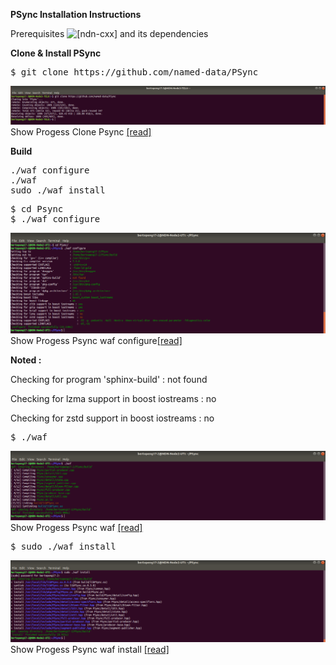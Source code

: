 **PSync Installation Instructions**

Prerequisites
![[ndn-cxx]](https://named-data.net/doc/ndn-cxx) and its dependencies

**Clone & Install PSync**
<pre>
$ git clone https://github.com/named-data/PSync
</pre>

![[alt tag]](https://github.com/syaifulahdan/Mini-NDN-Work/blob/main/Assignment%202:NDNrg-Topology/NDNrg-Image-Node3/NDNrg-Image-PSync-3/1-gitclone-psync3.png)
 Show Progess Clone Psync [[read]](https://github.com/syaifulahdan/Mini-NDN-Work/tree/main/Assignment%202:NDNrg-Topology/NDNrg-Image-Node3/NDNrg-Image-PSync-3)




**Build**
<pre>
./waf configure
./waf
sudo ./waf install
</pre>

<pre>
$ cd Psync
$ ./waf configure
</pre>
![[alt tag]](https://github.com/syaifulahdan/Mini-NDN-Work/blob/main/Assignment%202:NDNrg-Topology/NDNrg-Image-Node2/NDNrg-Image-PSync-2/2-psync-2-waf-configure.png)
 Show Progess Psync waf configure[[read]](https://github.com/syaifulahdan/Mini-NDN-Work/blob/main/Assignment%202:NDNrg-Topology/NDNrg-Image-Node3/NDNrg-Image-PSync-3/psync3-gitclone.txt)
 
**Noted :** 

Checking for program 'sphinx-build'           : not found 

Checking for lzma support in boost iostreams  : no 

Checking for zstd support in boost iostreams  : no 

<pre>
$ ./waf  
</pre>
![[alt tag]](https://github.com/syaifulahdan/Mini-NDN-Work/blob/main/Assignment%202:NDNrg-Topology/NDNrg-Image-Node2/NDNrg-Image-PSync-2/3-psync-2-waf.png)
 Show Progess Psync waf [[read]](https://github.com/syaifulahdan/Mini-NDN-Work/blob/main/Assignment%202:NDNrg-Topology/NDNrg-Image-Node2/psync2-waf.txt)
 

<pre>
$ sudo ./waf install  
</pre>
![[alt tag]](https://github.com/syaifulahdan/Mini-NDN-Work/blob/main/Assignment%202:NDNrg-Topology/NDNrg-Image-Node2/NDNrg-Image-PSync-2/4-psync-2-waf-install.png)
 Show Progess Psync waf install [[read]](https://github.com/syaifulahdan/Mini-NDN-Work/blob/main/Assignment%202:NDNrg-Topology/NDNrg-Image-Node2/psync2-waf-install.txt)
 
